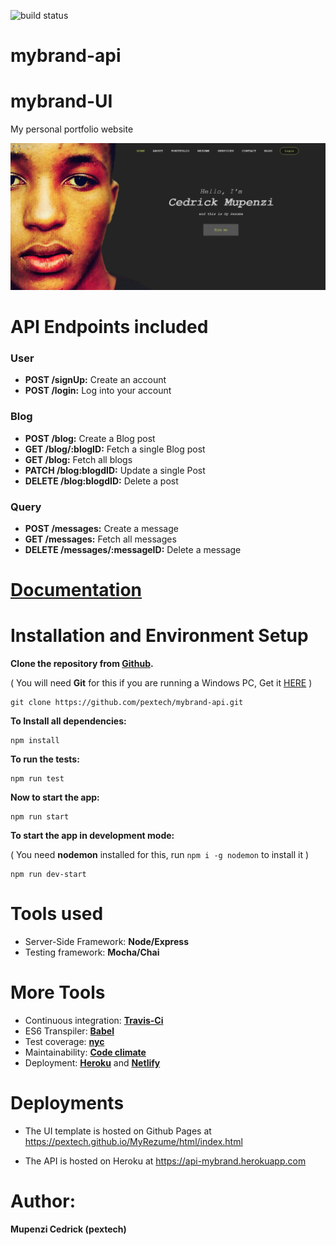 
![build status](https://travis-ci.org/pextech/mybrand-api.svg?branch=develop)

# mybrand-api
# mybrand-UI

My personal portfolio website

![image](landing.png)

# API Endpoints included

### User

- **POST /signUp:** Create an account
- **POST /login:** Log into your account

### Blog

- **POST /blog:** Create a Blog post
- **GET /blog/:blogID:** Fetch a single Blog post
- **GET /blog:** Fetch all blogs
- **PATCH /blog:blogdID:** Update a single Post
- **DELETE /blog:blogdID:** Delete a post

### Query

- **POST /messages:** Create a message
- **GET /messages:** Fetch all messages
- **DELETE /messages/:messageID:** Delete a message

# [Documentation](https://api-mybrand.herokuapp.com/api-docs/)

# Installation and Environment Setup

**Clone the repository from [Github](https://github.com/pextech/mybrand-api.git).**

( You will need **Git** for this if you are running a Windows PC, Get it [HERE](https://git-scm.com/) )

```
git clone https://github.com/pextech/mybrand-api.git
```

**To Install all dependencies:**

```
npm install
```

**To run the tests:**

```
npm run test 
```

**Now to start the app:**

```
npm run start
```

**To start the app in development mode:**

( You need **nodemon** installed for this, run `npm i -g nodemon` to install it )

```
npm run dev-start
```

# Tools used

- Server-Side Framework: **Node/Express**
- Testing framework: **Mocha/Chai**

# More Tools

- Continuous integration: **[Travis-Ci](travis-ci.org)**
- ES6 Transpiler: **[Babel](babeljs.io)**
- Test coverage: **[nyc](https://www.npmjs.com/package/nyc)**
- Maintainability: **[Code climate](https://codeclimate.com)**
- Deployment: **[Heroku](https://www.heroku.com)** and **[Netlify](https://www.netlify.com/)**

# Deployments

- The UI template is hosted on Github Pages at https://pextech.github.io/MyRezume/html/index.html

- The API is hosted on Heroku at https://api-mybrand.herokuapp.com

# Author:

**Mupenzi Cedrick (pextech)**
